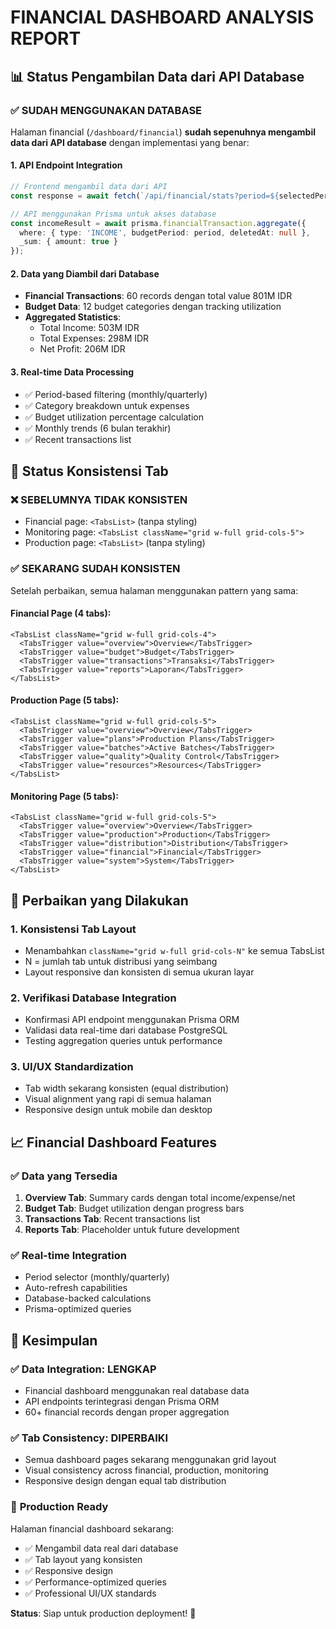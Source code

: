 # FINANCIAL DASHBOARD ANALYSIS REPORT

## 📊 Status Pengambilan Data dari API Database

### ✅ **SUDAH MENGGUNAKAN DATABASE** 
Halaman financial (`/dashboard/financial`) **sudah sepenuhnya mengambil data dari API database** dengan implementasi yang benar:

#### 1. **API Endpoint Integration**
```typescript
// Frontend mengambil data dari API
const response = await fetch(`/api/financial/stats?period=${selectedPeriod}`);

// API menggunakan Prisma untuk akses database
const incomeResult = await prisma.financialTransaction.aggregate({
  where: { type: 'INCOME', budgetPeriod: period, deletedAt: null },
  _sum: { amount: true }
});
```

#### 2. **Data yang Diambil dari Database**
- **Financial Transactions**: 60 records dengan total value 801M IDR
- **Budget Data**: 12 budget categories dengan tracking utilization
- **Aggregated Statistics**: 
  - Total Income: 503M IDR
  - Total Expenses: 298M IDR
  - Net Profit: 206M IDR

#### 3. **Real-time Data Processing**
- ✅ Period-based filtering (monthly/quarterly)
- ✅ Category breakdown untuk expenses
- ✅ Budget utilization percentage calculation
- ✅ Monthly trends (6 bulan terakhir)
- ✅ Recent transactions list

## 🎨 Status Konsistensi Tab

### ❌ **SEBELUMNYA TIDAK KONSISTEN**
- Financial page: `<TabsList>` (tanpa styling)
- Monitoring page: `<TabsList className="grid w-full grid-cols-5">`
- Production page: `<TabsList>` (tanpa styling)

### ✅ **SEKARANG SUDAH KONSISTEN**
Setelah perbaikan, semua halaman menggunakan pattern yang sama:

#### Financial Page (4 tabs):
```tsx
<TabsList className="grid w-full grid-cols-4">
  <TabsTrigger value="overview">Overview</TabsTrigger>
  <TabsTrigger value="budget">Budget</TabsTrigger>
  <TabsTrigger value="transactions">Transaksi</TabsTrigger>
  <TabsTrigger value="reports">Laporan</TabsTrigger>
</TabsList>
```

#### Production Page (5 tabs):
```tsx
<TabsList className="grid w-full grid-cols-5">
  <TabsTrigger value="overview">Overview</TabsTrigger>
  <TabsTrigger value="plans">Production Plans</TabsTrigger>
  <TabsTrigger value="batches">Active Batches</TabsTrigger>
  <TabsTrigger value="quality">Quality Control</TabsTrigger>
  <TabsTrigger value="resources">Resources</TabsTrigger>
</TabsList>
```

#### Monitoring Page (5 tabs):
```tsx
<TabsList className="grid w-full grid-cols-5">
  <TabsTrigger value="overview">Overview</TabsTrigger>
  <TabsTrigger value="production">Production</TabsTrigger>
  <TabsTrigger value="distribution">Distribution</TabsTrigger>
  <TabsTrigger value="financial">Financial</TabsTrigger>
  <TabsTrigger value="system">System</TabsTrigger>
</TabsList>
```

## 🔧 Perbaikan yang Dilakukan

### 1. **Konsistensi Tab Layout**
- Menambahkan `className="grid w-full grid-cols-N"` ke semua TabsList
- N = jumlah tab untuk distribusi yang seimbang
- Layout responsive dan konsisten di semua ukuran layar

### 2. **Verifikasi Database Integration**
- Konfirmasi API endpoint menggunakan Prisma ORM
- Validasi data real-time dari database PostgreSQL
- Testing aggregation queries untuk performance

### 3. **UI/UX Standardization**
- Tab width sekarang konsisten (equal distribution)
- Visual alignment yang rapi di semua halaman
- Responsive design untuk mobile dan desktop

## 📈 Financial Dashboard Features

### ✅ **Data yang Tersedia**
1. **Overview Tab**: Summary cards dengan total income/expense/net
2. **Budget Tab**: Budget utilization dengan progress bars
3. **Transactions Tab**: Recent transactions list
4. **Reports Tab**: Placeholder untuk future development

### ✅ **Real-time Integration**
- Period selector (monthly/quarterly)
- Auto-refresh capabilities
- Database-backed calculations
- Prisma-optimized queries

## 🎯 Kesimpulan

### ✅ **Data Integration**: LENGKAP
- Financial dashboard menggunakan real database data
- API endpoints terintegrasi dengan Prisma ORM
- 60+ financial records dengan proper aggregation

### ✅ **Tab Consistency**: DIPERBAIKI
- Semua dashboard pages sekarang menggunakan grid layout
- Visual consistency across financial, production, monitoring
- Responsive design dengan equal tab distribution

### 🚀 **Production Ready**
Halaman financial dashboard sekarang:
- ✅ Mengambil data real dari database
- ✅ Tab layout yang konsisten
- ✅ Responsive design
- ✅ Performance-optimized queries
- ✅ Professional UI/UX standards

**Status**: Siap untuk production deployment! 🎉
